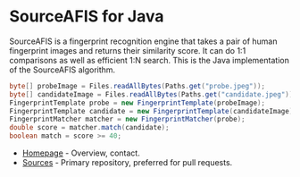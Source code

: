 # SourceAFIS for Java #

SourceAFIS is a fingerprint recognition engine that takes a pair of human fingerprint images and returns their similarity score.
It can do 1:1 comparisons as well as efficient 1:N search. This is the Java implementation of the SourceAFIS algorithm.

```java
byte[] probeImage = Files.readAllBytes(Paths.get("probe.jpeg"));
byte[] candidateImage = Files.readAllBytes(Paths.get("candidate.jpeg"));
FingerprintTemplate probe = new FingerprintTemplate(probeImage);
FingerprintTemplate candidate = new FingerprintTemplate(candidateImage);
FingerprintMatcher matcher = new FingerprintMatcher(probe);
double score = matcher.match(candidate);
boolean match = score >= 40;
```

* [Homepage](https://sourceafis.machinezoo.com/) - Overview, contact.
* [Sources](https://bitbucket.org/robertvazan/sourceafis-java/src) - Primary repository, preferred for pull requests.

